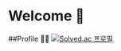 # Welcome 👋


##Profile 🙋‍♂️
[![Solved.ac 프로필](http://mazassumnida.wtf/api/v2/generate_badge?boj=jselectronit)](https://solved.ac/jselectronit)
